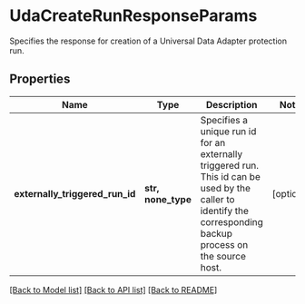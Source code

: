 # UdaCreateRunResponseParams

Specifies the response for creation of a Universal Data Adapter protection run.

## Properties
Name | Type | Description | Notes
------------ | ------------- | ------------- | -------------
**externally_triggered_run_id** | **str, none_type** | Specifies a unique run id for an externally triggered run. This id can be used by the caller to identify the corresponding backup process on the source host. | [optional] 

[[Back to Model list]](../README.md#documentation-for-models) [[Back to API list]](../README.md#documentation-for-api-endpoints) [[Back to README]](../README.md)


